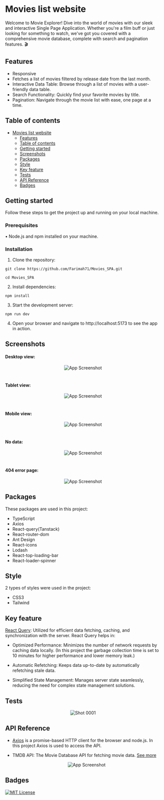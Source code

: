 # Movies list website
Welcome to Movie Explorer! Dive into the world of movies with our sleek and interactive Single Page Application. Whether you're a film buff or just looking for something to watch, we've got you covered with a comprehensive movie database, complete with search and pagination features. :clapper:

## Features

- Responsive
- Fetches a list of movies filtered by release date from the last month.
- Interactive Data Table: Browse through a list of movies with a user-friendly data table.
- Search Functionality: Quickly find your favorite movies by title.
- Pagination: Navigate through the movie list with ease, one page at a time.

## Table of contents

- [Movies list website](#movies-list-website)
  * [Features](#features)
  * [Table of contents](#table-of-contents)
  * [Getting started](#getting-started)
  * [Screenshots](#screenshots)
  * [Packages](#packages)
  * [Style](#style)
  * [Key feature](#key-feature)
  * [Tests](#tests)
  * [API Reference](#api-reference)
  * [Badges](#badges)
 
## Getting started
  Follow these steps to get the project up and running on your local machine.

### Prerequisites
•  Node.js and npm installed on your machine.

### Installation
1. Clone the repository:
```
git clone https://github.com/Farimah71/Movies_SPA.git
```
```
cd Movies_SPA
```

2. Install dependencies:
```
npm install
```
3. Start the development server:
```
npm run dev
```
4. Open your browser and navigate to http://localhost:5173 to see the app in action.

## Screenshots
#### Desktop view:

  <div align="center">

![App Screenshot](https://github.com/user-attachments/assets/b51f2500-6c18-4ba0-be47-71f95fa7744c)

  </div>
  
  #

  #### Tablet view:

  <div align="center">

![App Screenshot](https://github.com/user-attachments/assets/459c38f0-bb64-416e-a245-a4270f16346d)


  </div>
  
  #

#### Mobile view:

  <div align="center">

![App Screenshot](https://github.com/user-attachments/assets/4e9c4944-a804-473f-a9c3-1f5bf0ef306b)


  </div>

   #

#### No data:

  <div align="center">

![App Screenshot](https://github.com/user-attachments/assets/c636309e-158c-4884-b589-681d4e4518f8)


  </div>

  #

  #### 404 error page:

  <div align="center">

![App Screenshot](https://github.com/user-attachments/assets/b190dd58-29ce-4f14-aa8e-d4ee0fec62ba)

  
  </div>

  

## Packages

These packages are used in this project:

- TypeScript
- Axios
- React-query(Tanstack)
- React-router-dom
- Ant Design
- React-icons
- Lodash
- React-top-loading-bar
- React-loader-spinner


## Style
2 types of styles were used in the project:

- CSS3
- Tailwind

## Key feature
  [React Query](https://tanstack.com/): Utilized for efficient data fetching, caching, and synchronization with the server. React Query helps in:

- Optimized Performance: Minimizes the number of network requests by caching data locally. (In this project the garbage collection time is set to 10 minutes for higher performance and lower memory leak.)

- Automatic Refetching: Keeps data up-to-date by automatically refetching stale data.

- Simplified State Management: Manages server state seamlessly, reducing the need for complex state management solutions.

## Tests
<div align="center">

![Shot 0001](https://github.com/user-attachments/assets/d5558ccf-2857-403c-9629-fb07b9bab41f)


</div>

## API Reference

- [Axios](https://axios-http.com/) is a promise-based HTTP client for the browser and node.js. In this project Axios is used to access the API.

- TMDB API: The Movie Database API for fetching movie data. [See more](https://developer.themoviedb.org/reference/discover-movie)

  <div align="center">

  ![App Screenshot](https://github.com/user-attachments/assets/13494d18-6e1b-4e94-92dd-ce04db685ebf)
  
</div>


## Badges

[![MIT License](https://img.shields.io/github/repo-size/Farimah71/Movies_SPA?style=flat-square)](https://choosealicense.com/licenses/mit/)

